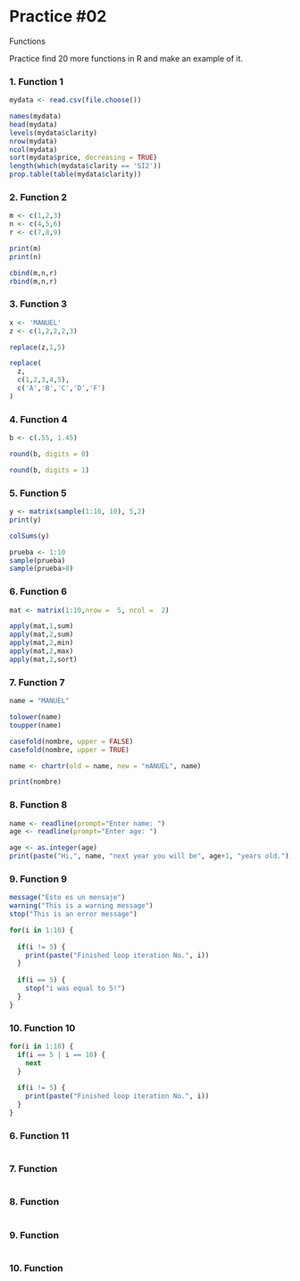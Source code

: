 # Practice #02

Functions

Practice find 20 more functions in R and make an example of it.

### 1. Function 1
``` r
mydata <- read.csv(file.choose())

names(mydata) 
head(mydata) 
levels(mydata$clarity) 
nrow(mydata) 
ncol(mydata) 
sort(mydata$price, decreasing = TRUE) 
length(which(mydata$clarity == 'SI2')) 
prop.table(table(mydata$clarity)) 
```

### 2. Function 2
``` r
m <- c(1,2,3)
n <- c(4,5,6)
r <- c(7,8,9)

print(m)
print(n)

cbind(m,n,r) 
rbind(m,n,r)
```

### 3. Function 3
``` r
x <- 'MANUEL'
z <- c(1,2,2,2,3)

replace(z,1,5)

replace(
  z,
  c(1,2,3,4,5),
  c('A','B','C','D','F')
)
```

### 4. Function 4
``` r
b <- c(.55, 1.45)

round(b, digits = 0)

round(b, digits = 1)
```

### 5. Function 5
``` r
y <- matrix(sample(1:10, 10), 5,2)
print(y)

colSums(y)

prueba <- 1:10
sample(prueba)
sample(prueba>8)
```

### 6. Function 6
``` r
mat <- matrix(1:10,nrow =  5, ncol =  2)

apply(mat,1,sum)
apply(mat,2,sum)
apply(mat,2,min)
apply(mat,2,max)
apply(mat,2,sort)
```

### 7. Function 7
``` r
name = "MANUEL"

tolower(name)
toupper(name)

casefold(nombre, upper = FALSE)
casefold(nombre, upper = TRUE)

name <- chartr(old = name, new = "mANUEL", name)

print(nombre)
```


### 8. Function 8
``` r
name <- readline(prompt="Enter name: ")
age <- readline(prompt="Enter age: ")

age <- as.integer(age)
print(paste("Hi,", name, "next year you will be", age+1, "years old."))
```


### 9. Function 9
``` r
message("Esto es un mensaje")
warning("This is a warning message")
stop("This is an error message")

for(i in 1:10) {      
  
  if(i != 5) {
    print(paste("Finished loop iteration No.", i))
  }
  
  if(i == 5) {
    stop("i was equal to 5!")
  }
}
```


### 10. Function 10
``` r
for(i in 1:10) {  
  if(i == 5 | i == 10) {
    next
  }
  
  if(i != 5) {
    print(paste("Finished loop iteration No.", i))
  }
}
```

### 6. Function 11
``` r

```

### 7. Function 
``` r

```


### 8. Function 
``` r

```


### 9. Function 
``` r

```


### 10. Function 
``` r

```
